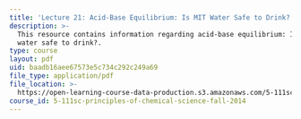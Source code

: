 ```yaml
---
title: 'Lecture 21: Acid-Base Equilibrium: Is MIT Water Safe to Drink?'
description: >-
  This resource contains information regarding acid-base equilibrium: Is MIT
  water safe to drink?.
type: course
layout: pdf
uid: baadb16aee67573e5c734c292c249a69
file_type: application/pdf
file_location: >-
  https://open-learning-course-data-production.s3.amazonaws.com/5-111sc-principles-of-chemical-science-fall-2014/baadb16aee67573e5c734c292c249a69_MIT5_111F14_Lec21.pdf
course_id: 5-111sc-principles-of-chemical-science-fall-2014
---
```

